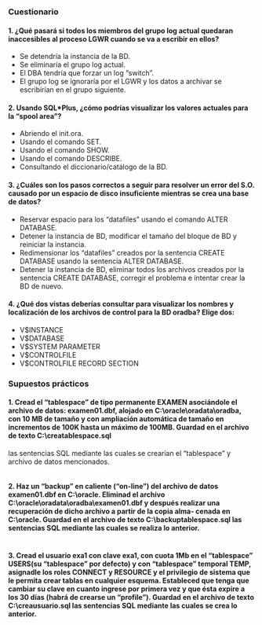 ### Cuestionario
#### 1. ¿Qué pasará si todos los miembros del grupo log actual quedaran inaccesibles al proceso LGWR cuando se va a escribir en ellos?
 - Se detendrı́a la instancia de la BD.
 - Se eliminarı́a el grupo log actual.
 - El DBA tendrı́a que forzar un log “switch”.
 - El grupo log se ignorarı́a por el LGWR y los datos a archivar se escribirı́an en el grupo siguiente.

#### 2. Usando SQL*Plus, ¿cómo podrı́as visualizar los valores actuales para la “spool area”?
 - Abriendo el init.ora.
 - Usando el comando SET.
 - Usando el comando SHOW.
 - Usando el comando DESCRIBE.
 - Consultando el diccionario/catálogo de la BD.

#### 3. ¿Cuáles son los pasos correctos a seguir para resolver un error del S.O. causado por un espacio de disco insuficiente mientras se crea una base de datos?
 - Reservar espacio para los “datafiles” usando el comando ALTER DATABASE.
 - Detener la instancia de BD, modificar el tamaño del bloque de BD y reiniciar la instancia.
 - Redimensionar los “datafiles” creados por la sentencia CREATE DATABASE usando la sentencia ALTER DATABASE.
 - Detener la instancia de BD, eliminar todos los archivos creados por la sentencia CREATE DATABASE, corregir el problema e intentar crear la BD de nuevo.

#### 4. ¿Qué dos vistas deberı́as consultar para visualizar los nombres y localización de los archivos de control para la BD oradba? Elige dos:
 - V$INSTANCE
 - V$DATABASE
 - V$SYSTEM PARAMETER
 - V$CONTROLFILE
 - V$CONTROLFILE RECORD SECTION

### Supuestos prácticos
#### 1. Cread el “tablespace” de tipo permanente EXAMEN asociándole el archivo de datos: examen01.dbf, alojado en C:\oracle\oradata\oradba, con 10 MB de tamaño y con ampliación automática de tamaño en incrementos de 100K hasta un máximo de 100MB. Guardad en el archivo de texto C:\creatablespace.sql
las sentencias SQL mediante las cuales se crearı́an el “tablespace” y archivo
de datos mencionados.
```sql

```

#### 2. Haz un “backup” en caliente (“on-line”) del archivo de datos examen01.dbf en C:\oracle\. Eliminad el archivo C:\oracle\oradata\oradba\examen01.dbf y después realizar una recuperación de dicho archivo a partir de la copia alma- cenada en C:\oracle\. Guardad en el archivo de texto C:\backuptablespace.sql las sentencias SQL mediante las cuales se realiza lo anterior.
```sql

```

#### 3. Cread el usuario exa1 con clave exa1, con cuota 1Mb en el “tablespace” USERS(su “tablespace” por defecto) y con “tablespace” temporal TEMP, asignadle los roles CONNECT y RESOURCE y el privilegio de sistema que le permita crear tablas en cualquier esquema. Estableced que tenga que cambiar su clave en cuanto ingrese por primera vez y que ésta expire a los 30 dı́as (habrá de crearse un “profile”). Guardad en el archivo de texto C:\creausuario.sql las sentencias SQL mediante las cuales se crea lo anterior.
```sql

```